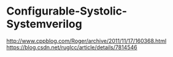 # Configurable-Systolic-Systemverilog
http://www.cppblog.com/Roger/archive/2011/11/17/160368.html
https://blog.csdn.net/ruglcc/article/details/7814546
